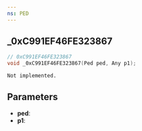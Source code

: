```yaml
---
ns: PED
---
```

## _0xC991EF46FE323867

```c
// 0xC991EF46FE323867
void _0xC991EF46FE323867(Ped ped, Any p1);
```

```
Not implemented.
```

## Parameters
* **ped**:
* **p1**:
